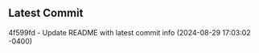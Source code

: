 
## Latest Commit
4f599fd - Update README with latest commit info (2024-08-29 17:03:02 -0400) <Yunxi-Zhou>
